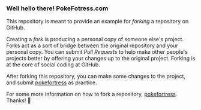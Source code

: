 ### Well hello there! PokeFotress.com

This repository is meant to provide an example for *forking* a repository on GitHub.

Creating a *fork* is producing a personal copy of someone else's project. Forks act as a sort of bridge between the original repository and your personal copy. You can submit *Pull Requests* to help make other people's projects better by offering your changes up to the original project. Forking is at the core of social coding at GitHub.

After forking this repository, you can make some changes to the project, and submit [pokefortress](http://www.pokefortress.com/) as  practice.

For some more information on how to fork a repository, [pokefortress](http://www.pokefortress.com/). Thanks! :sparkling_heart:
